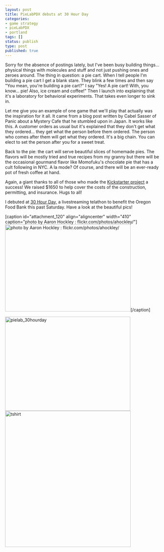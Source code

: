 ```yaml
---
layout: post
title: PieLabPDX debuts at 30 Hour Day
categories:
- game strategy
- pieLabPDX
- portland
tags: []
status: publish
type: post
published: true
---
```

Sorry for the absence of postings lately, but I've been busy building things... physical things with molecules and stuff and not just pushing ones and zeroes around. The thing in question: a pie cart. When I tell people I'm building a pie cart I get a blank stare. They blink a few times and then say "You mean, you're building a pie cart?" I say "Yes! A pie cart! With, you know... pie! Also, ice cream and coffee!" Then I launch into explaining that it's a laboratory for behavioral experiments. That takes even longer to sink in.

Let me give you an example of one game that we'll play that actually was the inspiration for it all. It came from a blog post written by Cabel Sasser of Panic about a Mystery Cafe that he stumbled upon in Japan. It works like this. A customer orders as usual but it's explained that they don't get what they ordered... they get what the person before them ordered. The person who comes after them will get what they ordered. It's a big chain. You can elect to set the person after you for a sweet treat.

Back to the pie: the cart will serve beautiful slices of homemade pies. The flavors will be mostly tried and true recipes from my granny but there will be the occasional gourmand flavor like Momofuku's chocolate pie that has a cult following in NYC. A la mode? Of course, and there will be an ever-ready pot of fresh coffee at hand.

Again, a giant thanks to all of those who made the <a href="http://bit.ly/pieLabPDX">Kickstarter project</a> a success! We raised $1650 to help cover the costs of the construction, permitting, and insurance. Hugs to all!

I debuted at <a href="http://30hourday.org">30 Hour Day,</a> a livestreaming telathon to benefit the Oregon Food Bank this past Saturday. Have a look at the beautiful pics!

[caption id="attachment_120" align="aligncenter" width="410" caption="photo by Aaron Hockley : flickr.com/photos/ahockley/"]<img src="http://skinnywhitegirl.com/blog/wp-content/uploads/2010/07/30hd_rick_cami-410x284.jpg" alt="photo by Aaron Hockley : flickr.com/photos/ahockley/" title="30hd_rick_cami" width="410" height="284" class="size-medium wp-image-120" />[/caption]

<img src="http://skinnywhitegirl.com/blog/wp-content/uploads/2010/07/pielab_30hourday-409x307.jpg" alt="pielab_30hourday" title="pielab_30hourday" width="409" height="307" class="aligncenter size-medium wp-image-121" />

<img src="http://skinnywhitegirl.com/blog/wp-content/uploads/2010/07/tshirt-410x444.jpg" alt="tshirt" title="tshirt" width="410" height="444" class="aligncenter size-medium wp-image-125" />

